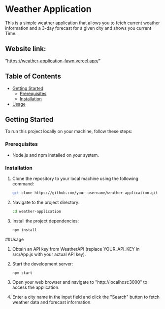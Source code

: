 # Weather Application

This is a simple weather application that allows you to fetch current weather information and a 3-day forecast for a given city and shows you current Time.

## Website link:
"https://weather-application-fawn.vercel.app/"

## Table of Contents

- [Getting Started](#getting-started)
  - [Prerequisites](#prerequisites)
  - [Installation](#installation)
- [Usage](#usage)

## Getting Started

To run this project locally on your machine, follow these steps:

### Prerequisites

- Node.js and npm installed on your system.

### Installation

1. Clone the repository to your local machine using the following command:

   ```sh
   git clone https://github.com/your-username/weather-application.git

2. Navigate to the project directory:

   ```sh
   cd weather-application
3. Install the project dependencies:

   ```sh
   npm install
   
##Usage
1. Obtain an API key from WeatherAPI (replace YOUR_API_KEY in src/App.js with your actual API key).

2. Start the development server:

   ```sh
   npm start
3. Open your web browser and navigate to "http://localhost:3000" to access the application.
4. Enter a city name in the input field and click the "Search" button to fetch weather data and forecast information.
   
